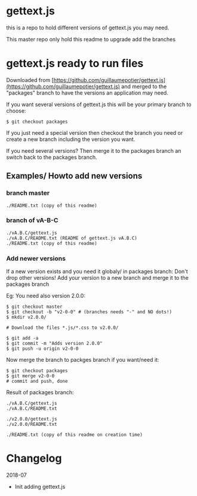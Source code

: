 # gettext.js

this is a repo to hold different versions of gettext.js you may need.

This master repo only hold this readme to upgrade add the branches


# gettext.js ready to run files

Downloaded from [https://github.com/guillaumepotier/gettext.js](https://github.com/guillaumepotier/gettext.js) 
and merged to the "packages" branch to have the versions an application may need.

If you want several versions of gettext.js this will be your primary branch to choose:

    $ git checkout packages

If you just need a special version then checkout the branch you need or create
a new branch including the version you want.

If you need several versions? Then merge it to the packages branch an switch
back to the packages branch.



## Examples/ Howto add new versions


### branch master

    ./README.txt (copy of this readme)


### branch of vA-B-C
    ./vA.B.C/gettext.js
    ./vA.B.C/README.txt (README of gettext.js vA.B.C)
    ./README.txt (copy of this readme)


### Add newer versions

If a new version exists and you need it globaly/ in packages branch:
Don't drop other versions! Add your version to a new branch and merge it to the packages branch


Eg: You need also version 2.0.0:

    $ git checkout master 
    $ git checkout -b "v2-0-0" # (branches needs "-" and NO dots!)
    $ mkdir v2.0.0/
    
    # Download the files *.js/*.css to v2.0.0/
    
    $ git add -a
    $ git commit -m "Adds version 2.0.0"
    $ git push -u origin v2-0-0
    
Now merge the branch to packges branch if you want/need it:

    $ git checkout packages
    $ git merge v2-0-0
    # commit and push, done

Result of packages branch:

    ./vA.B.C/gettext.js
    ./vA.B.C/README.txt
    
    ./v2.0.0/gettext.js
    ./v2.0.0/README.txt
    
    ./README.txt (copy of this readme on creation time)




# Changelog

2018-07
        
+ Init adding gettext.js

